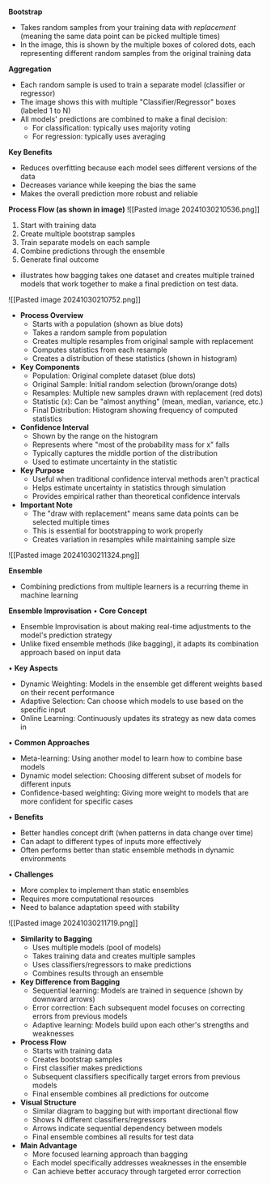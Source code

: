 **Bootstrap** 
- Takes random samples from your training data _with replacement_ (meaning the same data point can be picked multiple times)
- In the image, this is shown by the multiple boxes of colored dots, each representing different random samples from the original training data

**Aggregation**
- Each random sample is used to train a separate model (classifier or regressor)
- The image shows this with multiple "Classifier/Regressor" boxes (labeled 1 to N)
- All models' predictions are combined to make a final decision:
	- For classification: typically uses majority voting
	- For regression: typically uses averaging

**Key Benefits**
- Reduces overfitting because each model sees different versions of the data
- Decreases variance while keeping the bias the same
- Makes the overall prediction more robust and reliable

**Process Flow (as shown in image)**
![[Pasted image 20241030210536.png]]
1) Start with training data
2) Create multiple bootstrap samples
3) Train separate models on each sample
4) Combine predictions through the ensemble
5) Generate final outcome
- illustrates how bagging takes one dataset and creates multiple trained models that work together to make a final prediction on test data.

![[Pasted image 20241030210752.png]]
- **Process Overview**
	- Starts with a population (shown as blue dots)
	- Takes a random sample from population
	- Creates multiple resamples from original sample with replacement
	- Computes statistics from each resample
	- Creates a distribution of these statistics (shown in histogram)
- **Key Components**
	- Population: Original complete dataset (blue dots)
	- Original Sample: Initial random selection (brown/orange dots)
	- Resamples: Multiple new samples drawn with replacement (red dots)
	- Statistic (x): Can be "almost anything" (mean, median, variance, etc.)
	- Final Distribution: Histogram showing frequency of computed statistics
- **Confidence Interval**
	- Shown by the range on the histogram
	- Represents where "most of the probability mass for x" falls
	- Typically captures the middle portion of the distribution
	- Used to estimate uncertainty in the statistic
- **Key Purpose**
	- Useful when traditional confidence interval methods aren't practical
	- Helps estimate uncertainty in statistics through simulation
	- Provides empirical rather than theoretical confidence intervals
- **Important Note**
	- The "draw with replacement" means same data points can be selected multiple times
	- This is essential for bootstrapping to work properly
	- Creates variation in resamples while maintaining sample size


![[Pasted image 20241030211324.png]]

**Ensemble**
- Combining predictions from multiple learners is a recurring theme in machine learning

**Ensemble Improvisation** 
• **Core Concept**
  - Ensemble Improvisation is about making real-time adjustments to the model's prediction strategy
  - Unlike fixed ensemble methods (like bagging), it adapts its combination approach based on input data

• **Key Aspects**
  - Dynamic Weighting: Models in the ensemble get different weights based on their recent performance
  - Adaptive Selection: Can choose which models to use based on the specific input
  - Online Learning: Continuously updates its strategy as new data comes in

• **Common Approaches**
  - Meta-learning: Using another model to learn how to combine base models
  - Dynamic model selection: Choosing different subset of models for different inputs
  - Confidence-based weighting: Giving more weight to models that are more confident for specific cases

• **Benefits**
  - Better handles concept drift (when patterns in data change over time)
  - Can adapt to different types of inputs more effectively
  - Often performs better than static ensemble methods in dynamic environments

• **Challenges**
  - More complex to implement than static ensembles
  - Requires more computational resources
  - Need to balance adaptation speed with stability

![[Pasted image 20241030211719.png]]
- **Similarity to Bagging**
    - Uses multiple models (pool of models)
    - Takes training data and creates multiple samples
    - Uses classifiers/regressors to make predictions
    - Combines results through an ensemble
- **Key Difference from Bagging**
    - Sequential learning: Models are trained in sequence (shown by downward arrows)
    - Error correction: Each subsequent model focuses on correcting errors from previous models
    - Adaptive learning: Models build upon each other's strengths and weaknesses
- **Process Flow**
    - Starts with training data
    - Creates bootstrap samples
    - First classifier makes predictions
    - Subsequent classifiers specifically target errors from previous models
    - Final ensemble combines all predictions for outcome
- **Visual Structure**
    - Similar diagram to bagging but with important directional flow
    - Shows N different classifiers/regressors
    - Arrows indicate sequential dependency between models
    - Final ensemble combines all results for test data
- **Main Advantage**
    - More focused learning approach than bagging
    - Each model specifically addresses weaknesses in the ensemble
    - Can achieve better accuracy through targeted error correction
